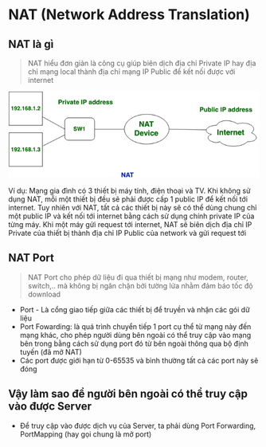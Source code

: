 # NAT (Network Address Translation)

## NAT là gì

> NAT hiểu đơn giản là công cụ giúp biên dịch địa chỉ Private IP hay địa chỉ mạng local thành địa chỉ mạng IP Public để kết nối được với internet

![NAT](assets/image.png)

Ví dụ: Mạng gia đình có 3 thiết bị máy tính, điện thoại và TV. Khi không sử dụng NAT, mỗi một thiết bị đều sẽ phải được cấp 1 public IP để kết nối tới internet. Tuy nhiên với NAT, tất cả các thiết bị này sẽ có thể dùng chung chỉ một public IP và kết nối tới internet bằng cách sử dụng chính private IP của từng máy. Khi một máy gửi request tới internet, NAT sẽ biên dịch địa chỉ IP Private của thiết bị thành địa chỉ IP Public của network và gửi request tới



## NAT Port 

> NAT Port cho phép dữ liệu đi qua thiết bị mạng như modem, router, switch,.. mà không bị ngăn chặn bởi tường lửa nhằm đảm báo tốc độ download

- Port - Là cổng giao tiếp giữa các thiết bị để truyền và nhận các gói dữ liệu
- Port Fowarding: là quá trình chuyển tiếp 1 port cụ thể từ mạng này đến mạng khác, cho phép người dùng bên ngoài có thể truy cập vào mạng bên trong bằng cách sử dụng port đó từ bên ngoài thông qua bộ định tuyến (đã mở NAT)
- Các port được giới hạn từ 0-65535 và bình thường tất cả các port này sẽ đóng


## Vậy làm sao để người bên ngoài có thể truy cập vào được Server

- Để truy cập vào được dịch vụ của Server, ta phải dùng Port Forwarding, PortMapping (hay gọi chung là mở port)